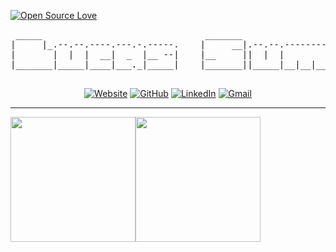 <a href="https://opensource.com" target="_blank"><img alt="Open Source Love" src="https://badges.frapsoft.com/os/v2/open-source.svg?v=103"></a>
<div align="center">
<pre>
 _____                               _______                                           
|     |_.--.--.----.---.-.-----.    |     __|.--.--.--------.--------.-----.----.-----.
|       |  |  |  __|  _  |__ --|    |__     ||  |  |        |        |  -__|   _|__ --|
|_______|_____|____|___._|_____|    |_______||_____|__|__|__|__|__|__|_____|__| |_____|
                                                                                       
</pre>
<p align="center">
	<a href="https://lucas-summers.github.io" target="_blank"><img alt="Website" src="https://img.shields.io/badge/-Website-0078f0?style=flat-square&logo=Nintendo%20GameCube&logoColor=white"></a>
	<a href="https://github.com/Lucas-Summers" target="_blank"><img alt="GitHub" src="https://img.shields.io/badge/-GitHub-181717?style=flat-square&logo=GitHub&logoColor=white"></a>
	<a href="https://www.linkedin.com/in/lucas-summers-b1002432b/" target="_blank"><img alt="LinkedIn" src="https://img.shields.io/badge/-LinkedIn-0077B5?style=flat-square&logo=Linkedin&logoColor=white"></a>
	<a href="mailto:lucas.summers.dev@gmail.com" target="_blank"><img alt="Gmail" src="https://img.shields.io/badge/-Email-c14438?style=flat-square&logo=Gmail&logoColor=white"></a>
</p>
</div>

<hr>

<div style="display: flex;" align="center">
<a href="https://github.com/Lucas-Summers">
  <img height=200 align="center" src="https://github-readme-stats.vercel.app/api?username=Lucas-Summers&show_icons=true&rank_icon=github&theme=transparent" />
</a>

<a href="https://github.com/Lucas-Summers">
  <img height=200 align="center" src="https://github-readme-stats.vercel.app/api/top-langs/?username=Lucas-Summers&layout=donut&theme=transparent" />
</a>
</div>
